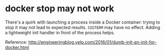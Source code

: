 # docker stop may not work

There's a quirk with launching a process inside a Docker container: trying to stop it
may not lead to expected results. `SIGTERM` may have no effect. Adding a lightweight
init handler in front of the process helps.

Reference: http://engineeringblog.yelp.com/2016/01/dumb-init-an-init-for-docker.html


